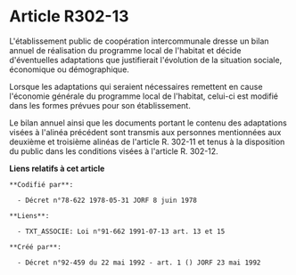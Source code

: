 # Article R302-13

L'établissement public de coopération intercommunale dresse un bilan annuel de réalisation du programme local de l'habitat et
décide d'éventuelles adaptations que justifierait l'évolution de la situation sociale, économique ou démographique.

Lorsque les adaptations qui seraient nécessaires remettent en cause l'économie générale du programme local de l'habitat,
celui-ci est modifié dans les formes prévues pour son établissement.

Le bilan annuel ainsi que les documents portant le contenu des adaptations visées à l'alinéa précédent sont transmis aux
personnes mentionnées aux deuxième et troisième alinéas de l'article R. 302-11 et tenus à la disposition du public dans les
conditions visées à l'article R. 302-12.

**Liens relatifs à cet article**

	**Codifié par**:

	  - Décret n°78-622 1978-05-31 JORF 8 juin 1978

	**Liens**:

	  - TXT_ASSOCIE: Loi n°91-662 1991-07-13 art. 13 et 15

	**Créé par**:

	  - Décret n°92-459 du 22 mai 1992 - art. 1 () JORF 23 mai 1992
